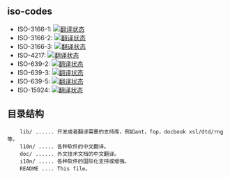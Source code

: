 
## iso-codes

* ISO-3166-1: <a href="https://hosted.weblate.org/engage/iso-codes/zh_Hans/?utm_source=widget"><img src="https://hosted.weblate.org/widgets/iso-codes/zh_Hans/iso-3166-1/svg-badge.svg" alt="翻译状态" /></a>
* ISO-3166-2: <a href="https://hosted.weblate.org/engage/iso-codes/zh_Hans/?utm_source=widget"><img src="https://hosted.weblate.org/widgets/iso-codes/zh_Hans/iso-3166-2/svg-badge.svg" alt="翻译状态" /></a>
* ISO-3166-3: <a href="https://hosted.weblate.org/engage/iso-codes/zh_Hans/?utm_source=widget"><img src="https://hosted.weblate.org/widgets/iso-codes/zh_Hans/iso-3166-3/svg-badge.svg" alt="翻译状态" /></a>
* ISO-4217: <a href="https://hosted.weblate.org/engage/iso-codes/zh_Hans/?utm_source=widget"><img src="https://hosted.weblate.org/widgets/iso-codes/zh_Hans/iso-4217/svg-badge.svg" alt="翻译状态" /></a>
* ISO-639-2: <a href="https://hosted.weblate.org/engage/iso-codes/zh_Hans/?utm_source=widget"><img src="https://hosted.weblate.org/widgets/iso-codes/zh_Hans/iso-639-2/svg-badge.svg" alt="翻译状态" /></a>
* ISO-639-3: <a href="https://hosted.weblate.org/engage/iso-codes/zh_Hans/?utm_source=widget"><img src="https://hosted.weblate.org/widgets/iso-codes/zh_Hans/iso-639-3/svg-badge.svg" alt="翻译状态" /></a>
* ISO-639-5: <a href="https://hosted.weblate.org/engage/iso-codes/zh_Hans/?utm_source=widget"><img src="https://hosted.weblate.org/widgets/iso-codes/zh_Hans/iso-639-5/svg-badge.svg" alt="翻译状态" /></a>
* ISO-15924: <a href="https://hosted.weblate.org/engage/iso-codes/zh_Hans/?utm_source=widget"><img src="https://hosted.weblate.org/widgets/iso-codes/zh_Hans/iso-15924/svg-badge.svg" alt="翻译状态" /></a>

## 目录结构

```
    lib/ ...... 开发或者翻译需要的支持库，例如ant，fop，docbook xsl/dtd/rng等。
    l10n/ ..... 各种软件的中文翻译。
    doc/ ...... 外文技术文档的中文翻译。
    i18n/ ..... 各种软件的国际化支持或增强。
    README .... This file。
```
